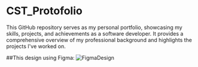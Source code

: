 # CST_Protofolio
This GitHub repository serves as my personal portfolio, showcasing my skills, projects, and achievements as a software developer. It provides a comprehensive overview of my professional background and highlights the projects I've worked on.


##This design using Figma: 
![FigmaDesign](https://github.com/AhmedHamdiy/CST_Protofolio/assets/111378492/ed069301-fd82-43f3-9c84-cf07a434e76d)
